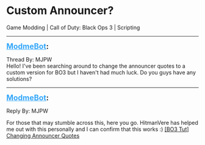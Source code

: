 # Custom Announcer?
Game Modding | Call of Duty: Black Ops 3 | Scripting

---
<strong style="font-size: 1.4em;"><span style="text-decoration: underline;text-decoration-color: #34a7f9;"><span style="color:#34a7f9;">ModmeBot</span></span>:</strong>

<p>Thread By: MJPW<br />Hello! I&#39;ve been searching around to change the announcer quotes to a custom version for BO3 but I haven&#39;t had much luck. Do you guys have any solutions?</p>

---
<strong style="font-size: 1.4em;"><span style="text-decoration: underline;text-decoration-color: #34a7f9;"><span style="color:#34a7f9;">ModmeBot</span></span>:</strong>

<p>Reply By: MJPW<br /><p style="text-align:left;">For those that may stumble across this, here you go. HitmanVere has helped me out with this personally and I can confirm that this works :) <a href="https://www.youtube.com/watch?v=mtLMxF1fO9k&t">[BO3 Tut] Changing Announcer Quotes</a></p></p>
